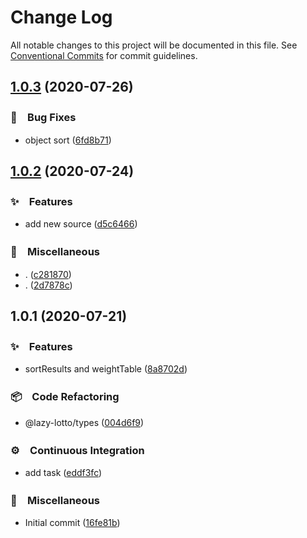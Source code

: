 # Change Log

All notable changes to this project will be documented in this file.
See [Conventional Commits](https://conventionalcommits.org) for commit guidelines.

## [1.0.3](https://github.com/bluelovers/ws-lottery/compare/@lazy-lotto/history-bot@1.0.2...@lazy-lotto/history-bot@1.0.3) (2020-07-26)


### 🐛　Bug Fixes

* object sort ([6fd8b71](https://github.com/bluelovers/ws-lottery/commit/6fd8b71775882dda5e1fc714a7f3cfbdec51d5c0))





## [1.0.2](https://github.com/bluelovers/ws-lottery/compare/@lazy-lotto/history-bot@1.0.1...@lazy-lotto/history-bot@1.0.2) (2020-07-24)


### ✨　Features

* add new source ([d5c6466](https://github.com/bluelovers/ws-lottery/commit/d5c6466b0bf2290d7b45e18d4b42d3aaa06d8de8))


### 🔖　Miscellaneous

* . ([c281870](https://github.com/bluelovers/ws-lottery/commit/c2818700b34b018fae613a1c29b75319cb2df934))
* . ([2d7878c](https://github.com/bluelovers/ws-lottery/commit/2d7878c240fed889744aa4fcb6ea1d784ebfb97a))





## 1.0.1 (2020-07-21)


### ✨　Features

* sortResults and weightTable ([8a8702d](https://github.com/bluelovers/ws-lottery/commit/8a8702d114b266d7caeebc99e5b6f0ba78ebd2bc))


### 📦　Code Refactoring

* @lazy-lotto/types ([004d6f9](https://github.com/bluelovers/ws-lottery/commit/004d6f93a6ca21f61611af3f152198e075d331a8))


### ⚙️　Continuous Integration

* add task ([eddf3fc](https://github.com/bluelovers/ws-lottery/commit/eddf3fc777665a6142442ef7087b77c0bc119ff9))


### 🔖　Miscellaneous

* Initial commit ([16fe81b](https://github.com/bluelovers/ws-lottery/commit/16fe81b7b02bcf9d05770d5966f2df4cb3279f7e))
